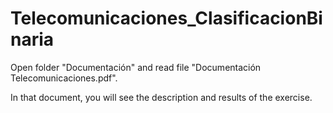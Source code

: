 # Telecomunicaciones_ClasificacionBinaria

Open folder "Documentación" and read file "Documentación Telecomunicaciones.pdf".

In that document, you will see the description and results of the exercise.
